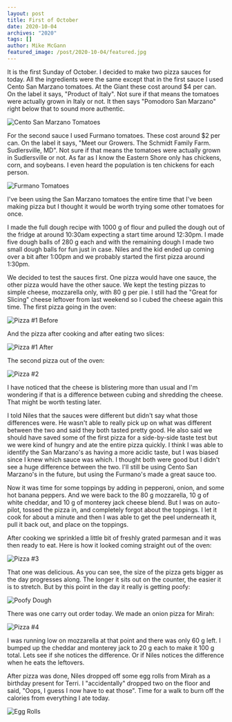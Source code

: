 ```yaml
---
layout: post
title: First of October
date: 2020-10-04
archives: "2020"
tags: []
author: Mike McGann
featured_image: /post/2020-10-04/featured.jpg
---
```


It is the first Sunday of October. I decided to make two pizza sauces for
today. All the ingredients were the same except that in the first sauce I used
Cento San Marzano tomatoes. At the Giant these cost around $4 per can. On the
label it says, "Product of Italy". Not sure if that means the tomatoes were
actually grown in Italy or not. It then says "Pomodoro San Marzano" right below
that to sound more authentic.

![Cento San Marzano Tomatoes](cento.tn.jpg)

For the second sauce I used Furmano tomatoes. These cost around $2 per can. On
the label it says, "Meet our Growers. The Schmidt Family Farm. Sudlersville, MD".
Not sure if that means the tomatoes were actually grown in Sudlersville or not.
As far as I know the Eastern Shore only has chickens, corn, and soybeans. I
even heard the population is ten chickens for each person.

![Furmano Tomatoes](furmano.tn.jpg)

I've been using the San Marzano tomatoes the entire time that I've been making
pizza but I thought it would be worth trying some other tomatoes for once.

I made the full dough recipe with 1000 g of flour and pulled the dough out of
the fridge at around 10:30am expecting a start time around 12:30pm. I made five
dough balls of 280 g each and with the remaining dough I made two small dough
balls for fun just in case. Niles and the kid ended up coming over a bit after
1:00pm and we probably started the first pizza around 1:30pm.

We decided to test the sauces first. One pizza would have one sauce, the other
pizza would have the other sauce. We kept the testing pizzas to simple
cheese, mozzarella only, with 80 g per pie. I still had the "Great for Slicing"
cheese leftover from last weekend so I cubed the cheese again this time. The
first pizza going in the oven:

![Pizza #1 Before](pizza_1_before.tn.jpg)

And the pizza after cooking and after eating two slices:

![Pizza #1 After](pizza_1_after.tn.jpg)

The second pizza out of the oven:

![Pizza #2](pizza_2.tn.jpg)

I have noticed that the cheese is blistering more than usual and I'm wondering if that is a difference between cubing and shredding the cheese. That might be worth testing later.

I told Niles that the sauces were different but didn't say what those
differences were. He wasn't able to really pick up on what was different
between the two and said they both tasted pretty good. He also said we should
have saved some of the first pizza for a side-by-side taste test but we were
kind of hungry and ate the entire pizza quickly. I think I was able to identify
the San Marzano's as having a more acidic taste, but I was biased since I knew
which sauce was which. I thought both were good but I didn't see a huge
difference between the two. I'll still be using Cento San Marzano's in the
future, but using the Furmano's made a great sauce too.

Now it was time for some toppings by adding in pepperoni, onion, and some hot
banana peppers. And we were back to the 80 g mozzarella, 10 g of white cheddar,
and 10 g of monterey jack cheese blend. But I was on auto-pilot, tossed the
pizza in, and completely forgot about the toppings. I let it cook for about a
minute and then I was able to get the peel underneath it, pull it back out, and
place on the toppings.

After cooking we sprinkled a little bit of freshly grated parmesan and it was
then ready to eat. Here is how it looked coming straight out of the oven:

![Pizza #3](pizza_3.tn.jpg)

That one was delicious. As you can see, the size of the pizza gets bigger as
the day progresses along. The longer it sits out on the counter, the easier it
is to stretch. But by this point in the day it really is getting poofy:

![Poofy Dough](dough.tn.jpg)

There was one carry out order today. We made an onion pizza for Mirah:

![Pizza #4](pizza_4.tn.jpg)

I was running low on mozzarella at that point and there was only 60 g left. I
bumped up the cheddar and monterey jack to 20 g each to make it 100 g total.
Lets see if she notices the difference. Or if Niles notices the difference when
he eats the leftovers.

After pizza was done, Niles dropped off some egg rolls from Mirah as a birthday
present for Terri. I "accidentally" dropped two on the floor and said, "Oops, I
guess I now have to eat those". Time for a walk to burn off
the calories from everything I ate today.

![Egg Rolls](egg_rolls.tn.jpg)




